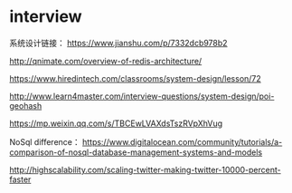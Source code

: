 # interview

系统设计链接：
https://www.jianshu.com/p/7332dcb978b2

http://qnimate.com/overview-of-redis-architecture/

https://www.hiredintech.com/classrooms/system-design/lesson/72

http://www.learn4master.com/interview-questions/system-design/poi-geohash

https://mp.weixin.qq.com/s/TBCEwLVAXdsTszRVpXhVug


NoSql difference：
https://www.digitalocean.com/community/tutorials/a-comparison-of-nosql-database-management-systems-and-models

http://highscalability.com/scaling-twitter-making-twitter-10000-percent-faster


